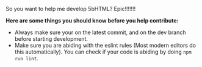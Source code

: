 So you want to help me develop 5bHTML? Epic!!!!!!!

**Here are some things you should know before you help contribute:**

- Always make sure your on the latest commit, and on the dev branch before starting development.
- Make sure you are abiding with the eslint rules (Most modern editors do this automatically). You can check if your code is abiding by doing `npm run lint`.
